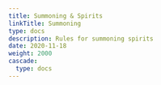 ```yaml
---
title: Summoning & Spirits
linkTitle: Summoning
type: docs
description: Rules for summoning spirits
date: 2020-11-18
weight: 2000
cascade:
  type: docs
---
```


